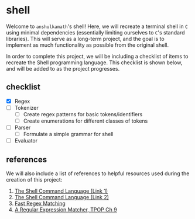 # shell

Welcome to `anshulkamath`'s shell! Here, we will recreate a terminal shell in `C` using minimal dependencies (essentially limiting ourselves to `C`'s standard libraries). This will serve as a long-term project, and the goal is to implement as much functionality as possible from the original shell.

In order to complete this project, we will be including a checklist of items to recreate the Shell programming language. This checklist is shown below, and will be added to as the project progresses.

## checklist
- [x] Regex
- [ ] Tokenizer
    - [ ] Create regex patterns for basic tokens/identifiers
    - [ ] Create enumerations for different classes of tokens
- [ ] Parser
    - [ ] Formulate a simple grammar for shell
- [ ] Evaluator

## references
We will also include a list of references to helpful resources used during the creation of this project:

1. [The Shell Command Language (Link 1)](https://pubs.opengroup.org/onlinepubs/009604499/utilities/xcu_chap02.html)
2. [The Shell Command Language (Link 2)](https://pubs.opengroup.org/onlinepubs/7908799/xcu/chap2.html)
3. [Fast Regex Matching](https://swtch.com/~rsc/regexp/regexp1.html)
4. [A Regular Expression Matcher, TPOP Ch 9](https://www.cs.princeton.edu/courses/archive/spr09/cos333/beautiful.html)